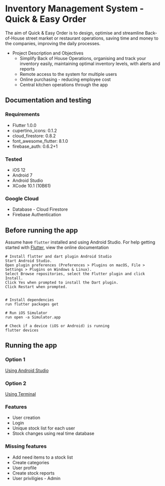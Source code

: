# Inventory Management System - Quick & Easy Order

The aim of Quick & Easy Order is to design, optimise and streamline Back-of-House street market or restaurant operations, saving time and money to the companies, improving the daily processes.

* Project Description and Objectives
  * Simplify Back of House Operations, organising and track your inventory easily, maintaining optimal inventory levels, with alerts and reports
  * Remote access to the system for multiple users
  * Online purchasing - reducing employee cost
  * Central kitchen operations through the app

## Documentation and testing

### Requirements
* Flutter 1.0.0
* cupertino_icons: 0.1.2
* cloud_firestore: 0.8.2
* font_awesome_flutter: 8.1.0
* firebase_auth: 0.6.2+1

### Tested

* iOS 12
* Android 7
* Android Studio
* XCode 10.1 (10B61)

### Google Cloud
* Database - Cloud Firestore
* Firebase Authentication

## Before running the app

Assume have `flutter` installed and using Android Studio. For help getting started with  [Flutter](https://flutter.io/), view the online documentation

    # Install flutter and dart plugin Android Studio
    Start Android Studio.
    Open plugin preferences (Preferences > Plugins on macOS, File > Settings > Plugins on Windows & Linux).
    Select Browse repositories, select the Flutter plugin and click Install.
    Click Yes when prompted to install the Dart plugin.
    Click Restart when prompted.


    # Install dependencies
    run flutter packages get

    # Run iOS Simulator
    run open -a Simulator.app

    # Check if a device (iOS or Android) is running
    flutter devices

## Running the app

  ### Option 1
  [Using Android Studio](https://flutter.io/docs/get-started/test-drive?tab=androidstudio)

  ### Option 2
  [Using Terminal](https://flutter.io/docs/get-started/test-drive?tab=terminal)

### Features
* User creation
* Login
* Unique stock list for each user
* Stock changes using real time database

### Missing features
* Add need items to a stock list
* Create categories
* User profile
* Create stock reports
* User priviligies - Admin
